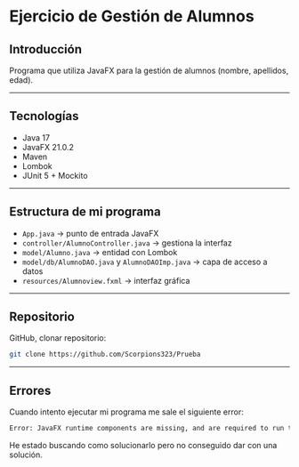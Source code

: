 # Ejercicio de Gestión de Alumnos


## Introducción
Programa que utiliza JavaFX para la gestión de alumnos (nombre, apellidos, edad).  


---

## Tecnologías
- Java 17 
- JavaFX 21.0.2  
- Maven  
- Lombok  
- JUnit 5 + Mockito  

---

## Estructura de mi programa
- `App.java` → punto de entrada JavaFX  
- `controller/AlumnoController.java` → gestiona la interfaz  
- `model/Alumno.java` → entidad con Lombok  
- `model/db/AlumnoDAO.java` y `AlumnoDAOImp.java` → capa de acceso a datos
- `resources/Alumnoview.fxml` → interfaz gráfica 

---

## Repositorio
GitHub, clonar repositorio:  
   ```bash
   git clone https://github.com/Scorpions323/Prueba
   ```

---

## Errores
Cuando intento ejecutar mi programa me sale el siguiente error:
   ```bash
   Error: JavaFX runtime components are missing, and are required to run this application
   ```
He estado buscando como solucionarlo pero no conseguido dar con una solución.
